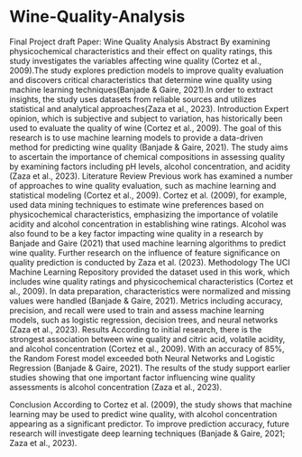 # Wine-Quality-Analysis
Final Project draft Paper: Wine Quality Analysis
Abstract
By examining physicochemical characteristics and their effect on quality ratings, this study investigates the variables affecting wine quality (Cortez et al., 2009).The study explores prediction models to improve quality evaluation and discovers critical characteristics that determine wine quality using machine learning techniques(Banjade & Gaire, 2021).In order to extract insights, the study uses datasets from reliable sources and utilizes statistical and analytical approaches(Zaza et al., 2023).
Introduction 
Expert opinion, which is subjective and subject to variation, has historically been used to evaluate the quality of wine (Cortez et al., 2009). The goal of this research is to use machine learning models to provide a data-driven method for predicting wine quality (Banjade & Gaire, 2021). The study aims to ascertain the importance of chemical compositions in assessing quality by examining factors including pH levels, alcohol concentration, and acidity (Zaza et al., 2023).
Literature Review
Previous work has examined a number of approaches to wine quality evaluation, such as machine learning and statistical modeling (Cortez et al., 2009). Cortez et al. (2009), for example, used data mining techniques to estimate wine preferences based on physicochemical characteristics, emphasizing the importance of volatile acidity and alcohol concentration in establishing wine ratings. Alcohol was also found to be a key factor impacting wine quality in a research by Banjade and Gaire (2021) that used machine learning algorithms to predict wine quality. Further research on the influence of feature significance on quality prediction is conducted by Zaza et al. (2023).
Methodology 
The UCI Machine Learning Repository provided the dataset used in this work, which includes wine quality ratings and physicochemical characteristics (Cortez et al., 2009). In data preparation, characteristics were normalized and missing values were handled (Banjade & Gaire, 2021). Metrics including accuracy, precision, and recall were used to train and assess machine learning models, such as logistic regression, decision trees, and neural networks (Zaza et al., 2023).
Results 
According to initial research, there is the strongest association between wine quality and citric acid, volatile acidity, and alcohol concentration (Cortez et al., 2009). With an accuracy of 85%, the Random Forest model exceeded both Neural Networks and Logistic Regression (Banjade & Gaire, 2021). The results of the study support earlier studies showing that one important factor influencing wine quality assessments is alcohol concentration (Zaza et al., 2023).


Conclusion 
According to Cortez et al. (2009), the study shows that machine learning may be used to predict wine quality, with alcohol concentration appearing as a significant predictor. To improve prediction accuracy, future research will investigate deep learning techniques (Banjade & Gaire, 2021; Zaza et al., 2023).

